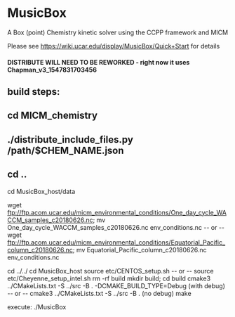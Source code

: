 # MusicBox
A Box (point) Chemistry kinetic solver using the CCPP framework and MICM

Please see https://wiki.ucar.edu/display/MusicBox/Quick+Start for details

#### DISTRIBUTE WILL NEED TO BE REWORKED - right now it uses Chapman_v3_1547831703456
## build steps:
##  cd MICM_chemistry
##  ./distribute_include_files.py /path/$CHEM_NAME.json
##  cd ..

 cd MusicBox_host/data 

 wget  ftp://ftp.acom.ucar.edu/micm_environmental_conditions/One_day_cycle_WACCM_samples_c20180626.nc; mv One_day_cycle_WACCM_samples_c20180626.nc env_conditions.nc
 -- or --
 wget  ftp://ftp.acom.ucar.edu/micm_environmental_conditions/Equatorial_Pacific_column_c20180626.nc; mv Equatorial_Pacific_column_c20180626.nc env_conditions.nc

 cd ../../
 cd MusicBox_host
 source etc/CENTOS_setup.sh -- or -- source etc/Cheyenne_setup_intel.sh
 rm -rf build
 mkdir build; cd build
 cmake3 ../CMakeLists.txt -S ../src -B . -DCMAKE_BUILD_TYPE=Debug (with debug)
 -- or -- 
 cmake3 ../CMakeLists.txt -S ../src -B .  (no debug)
 make

execute:
 ./MusicBox
